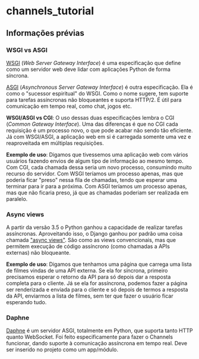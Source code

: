 # channels_tutorial

## Informações prévias

### WSGI vs ASGI

[WSGI](https://wsgi.readthedocs.io/en/latest/what.html) (_Web Server Gateway Interface_) é uma especificação que define como um servidor web deve lidar com aplicações Python de forma síncrona.

[ASGI](https://asgi.readthedocs.io/en/latest/) (_Asynchronous Server Gateway Interface_) é outra especificação. Ela é como o "sucessor espiritual" do WSGI. Como o nome sugere, tem suporte para tarefas assíncronas não bloqueantes e suporta HTTP/2. É útil para comunicação em tempo real, como chat, jogos etc.

**WSGI/ASGI vs CGI**: O uso dessas duas especificações lembra o CGI (_Common Gateway Interface_). Uma das diferenças é que no CGI cada requisição é um processo novo, o que pode acabar não sendo tão eficiente. Já com WSGI/ASGI, a aplicação web em si é carregada somente uma vez e reaproveitada em múltiplas requisições.

**Exemplo de uso**: Digamos que tivessemos uma aplicação web com vários usuários fazendo envios de algum tipo de informação ao mesmo tempo. Com CGI, cada chamada dessa seria um novo processo, consumindo muito recurso do servidor. Com WSGI teríamos um processo apenas, mas que poderia ficar "preso" nessa fila de chamadas, tendo que esperar uma terminar para ir para a próxima. Com ASGI teríamos um processo apenas, mas que não ficaria preso, já que as chamadas poderiam ser realizada em paralelo.

### Async views

A partir da versão 3.5 o Python ganhou a capacidade de realizar tarefas assíncronas. Aproveitando isso, o Django ganhou por padrão uma coisa chamada ["async views"](https://docs.djangoproject.com/en/5.0/topics/async/). São como as views convencionais, mas que permitem execução de código assíncrono (como chamadas a APIs externas) não bloqueante.

**Exemplo de uso**: Digamos que tenhamos uma página que carrega uma lista de filmes vindas de uma API externa. Se ela for síncrona, primeiro precisamos esperar o retorno da API para só depois dar a resposta completa para o cliente. Já se ela for assíncrona, podemos fazer a página ser renderizada e enviada para o cliente e só depois de termos a resposta da API, enviarmos a lista de filmes, sem ter que fazer o usuário ficar esperando tudo.

### Daphne
[Daphne](https://docs.djangoproject.com/en/5.0/howto/deployment/asgi/daphne/) é um servidor ASGI, totalmente em Python, que suporta tanto HTTP quanto WebSocket. Foi feito especificamente para fazer o Channels funcionar, dando suporte à comunicação assíncrona em tempo real. Deve ser inserido no projeto como um app/módulo.
